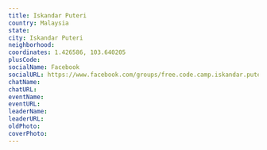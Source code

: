 ```yaml
---
title: Iskandar Puteri
country: Malaysia
state: 
city: Iskandar Puteri
neighborhood: 
coordinates: 1.426586, 103.640205
plusCode:
socialName: Facebook
socialURL: https://www.facebook.com/groups/free.code.camp.iskandar.puteri
chatName:
chatURL:
eventName:
eventURL:
leaderName:
leaderURL:
oldPhoto: 
coverPhoto:
---
```

